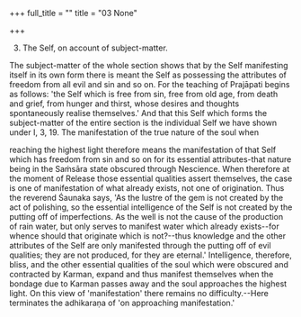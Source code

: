 +++
full_title = ""
title = "03 None"

+++


3. The Self, on account of subject-matter.

The subject-matter of the whole section shows that by the Self manifesting itself in its own form there is meant the Self as possessing the attributes of freedom from all evil and sin and so on. For the teaching of Prajāpati begins as follows: 'the Self which is free from sin, free from old age, from death and grief, from hunger and thirst, whose desires and thoughts spontaneously realise themselves.' And that this Self which forms the subject-matter of the entire section is the individual Self we have shown under I, 3, 19. The manifestation of the true nature of the soul when

reaching the highest light therefore means the manifestation of that Self which has freedom from sin and so on for its essential attributes-that nature being in the Saṁsāra state obscured through Nescience. When therefore at the moment of Release those essential qualities assert themselves, the case is one of manifestation of what already exists, not one of origination. Thus the reverend Śaunaka says, 'As the lustre of the gem is not created by the act of polishing, so the essential intelligence of the Self is not created by the putting off of imperfections. As the well is not the cause of the production of rain water, but only serves to manifest water which already exists--for whence should that originate which is not?--thus knowledge and the other attributes of the Self are only manifested through the putting off of evil qualities; they are not produced, for they are eternal.' Intelligence, therefore, bliss, and the other essential qualities of the soul which were obscured and contracted by Karman, expand and thus manifest themselves when the bondage due to Karman passes away and the soul approaches the highest light. On this view of 'manifestation' there remains no difficulty.--Here terminates the adhikaraṇa of 'on approaching manifestation.'

